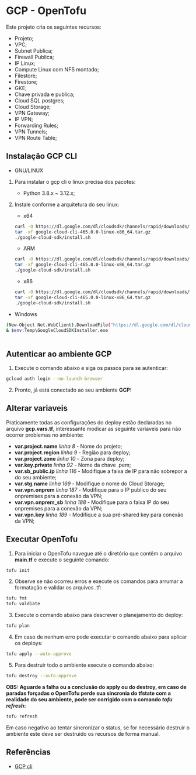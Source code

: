 # GCP - OpenTofu

Este projeto cria os seguintes recursos:
+ Projeto; 
+ VPC;
+ Subnet Publica;
+ Firewall Publica;
+ IP Linux;
+ Compute Linux com NFS montado;
+ Filestore;
+ Firestore;
+ GKE;
+ Chave privada e publica;
+ Cloud SQL postgres;
+ Cloud Storage;
+ VPN Gateway;
+ IP VPN;
+ Forwarding Rules;
+ VPN Tunnels;
+ VPN Route Table;

## Instalação GCP CLI

+ GNU/LINUX

1. Para instalar o gcp cli o linux precisa dos pacotes:

   + Python 3.8.x ~ 3.12.x;

2. Instale conforme a arquitetura do seu linux:

   - x64

   ```bash
   curl -O https://dl.google.com/dl/cloudsdk/channels/rapid/downloads/google-cloud-cli-465.0.0-linux-x86_64.tar.gz
   tar -xf google-cloud-cli-465.0.0-linux-x86_64.tar.gz
   ./google-cloud-sdk/install.sh
   ```

   - ARM

   ```bash
   curl -O https://dl.google.com/dl/cloudsdk/channels/rapid/downloads/google-cloud-cli-465.0.0-linux-arm.tar.gz
   tar -xf google-cloud-cli-465.0.0-linux-x86_64.tar.gz
   ./google-cloud-sdk/install.sh
   ```

   - x86

   ```bash
   curl -O https://dl.google.com/dl/cloudsdk/channels/rapid/downloads/google-cloud-cli-465.0.0-linux-x86.tar.gz
   tar -xf google-cloud-cli-465.0.0-linux-x86_64.tar.gz
   ./google-cloud-sdk/install.sh
   ```

+ Windows

```bash
(New-Object Net.WebClient).DownloadFile("https://dl.google.com/dl/cloudsdk/channels/rapid/GoogleCloudSDKInstaller.exe", "$env:Temp\GoogleCloudSDKInstaller.exe")
& $env:Temp\GoogleCloudSDKInstaller.exe
    
```
## Autenticar ao ambiente GCP

1. Execute o comando abaixo e siga os passos para se autenticar:

```bash
gcloud auth login --no-launch-browser
``` 

2. Pronto, já está conectado ao seu ambiente **GCP**!

## Alterar variaveis

Praticamente todas as configurações do deploy estão declaradas no arquivo **gcp.vars.tf**, interessante modicar as seguinte variaveis para não ocorrer problemas no ambiente:
+ **var.project.name** _linha 8_ - Nome do projeto;
+ **var.project.region** _linha 9_ - Região para deploy;
+ **var.project.zone** _linha 10_ - Zona para deploy;
+ **var.key.private** _linha 92_ - Nome da chave .pem;
+ **var.sb_public.ip** _linha 116_ - Modifique a faixa de IP para não sobrepor a do seu ambiente;
+ **var.stg.name** _linha 169_ - Modifique o nome do Cloud Storage;
+ **var.vpn.onprem** _linha 187_ - Modifique para o IP publico do seu onpremises para a conexão da VPN;
+ **var.vpn.onprem_sb** _linha 188_ - Modifique para o faixa IP do seu onpremises para a conexão da VPN;
+ **var.vpn.key** _linha 189_ - Modifique a sua pré-shared key para conexão da VPN;

## Executar OpenTofu

1. Para iniciar o OpenTofu navegue até o diretório que contêm o arquivo **main.tf** e execute o seguinte comando:

```bash
tofu init
```

2. Observe se não ocorreu erros e execute os comandos para arrumar a formatação e validar os arquivos .tf:

```bash
tofu fmt
tofu valdiate
```

3. Execute o comando abaixo para descrever o planejamento do deploy:

```bash
tofu plan
```

4. Em caso de nenhum erro pode executar o comando abaixo para aplicar os deploys:

```bash
tofu apply --auto-approve
```

5. Para destruir todo o ambiente execute o comando abaixo:

```bash
tofu destroy --auto-approve
```

**OBS: Aguarde a falha ou a conclusão do apply ou do destroy, em caso de paradas forçadas o OpenTofu perde sua sincronia do tfstate com a realidade do seu ambiente, pode ser corrigido com o comando _tofu refresh_:**

```bash
tofu refresh
```

Em caso negativo ao tentar sincronizar o status, se for necessário destruir o ambiente este deve ser destruido os recursos de forma manual.

## Referências

+ [GCP cli](https://cloud.google.com/sdk/docs/install#linux)
